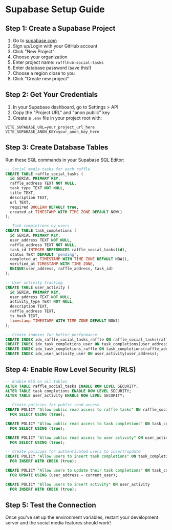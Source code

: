 # Supabase Setup Guide

## Step 1: Create a Supabase Project

1. Go to [supabase.com](https://supabase.com)
2. Sign up/Login with your GitHub account
3. Click "New Project"
4. Choose your organization
5. Enter project name: `rafflhub-social-tasks`
6. Enter database password (save this!)
7. Choose a region close to you
8. Click "Create new project"

## Step 2: Get Your Credentials

1. In your Supabase dashboard, go to Settings > API
2. Copy the "Project URL" and "anon public" key
3. Create a `.env` file in your project root with:

```
VITE_SUPABASE_URL=your_project_url_here
VITE_SUPABASE_ANON_KEY=your_anon_key_here
```

## Step 3: Create Database Tables

Run these SQL commands in your Supabase SQL Editor:

```sql
-- Social media tasks for each raffle
CREATE TABLE raffle_social_tasks (
  id SERIAL PRIMARY KEY,
  raffle_address TEXT NOT NULL,
  task_type TEXT NOT NULL,
  title TEXT,
  description TEXT,
  url TEXT,
  required BOOLEAN DEFAULT true,
  created_at TIMESTAMP WITH TIME ZONE DEFAULT NOW()
);

-- Task completions by users
CREATE TABLE task_completions (
  id SERIAL PRIMARY KEY,
  user_address TEXT NOT NULL,
  raffle_address TEXT NOT NULL,
  task_id INTEGER REFERENCES raffle_social_tasks(id),
  status TEXT DEFAULT 'pending',
  completed_at TIMESTAMP WITH TIME ZONE DEFAULT NOW(),
  verified_at TIMESTAMP WITH TIME ZONE,
  UNIQUE(user_address, raffle_address, task_id)
);

-- User activity tracking
CREATE TABLE user_activity (
  id SERIAL PRIMARY KEY,
  user_address TEXT NOT NULL,
  activity_type TEXT NOT NULL,
  description TEXT,
  raffle_address TEXT,
  tx_hash TEXT,
  timestamp TIMESTAMP WITH TIME ZONE DEFAULT NOW()
);

-- Create indexes for better performance
CREATE INDEX idx_raffle_social_tasks_raffle ON raffle_social_tasks(raffle_address);
CREATE INDEX idx_task_completions_user ON task_completions(user_address);
CREATE INDEX idx_task_completions_raffle ON task_completions(raffle_address);
CREATE INDEX idx_user_activity_user ON user_activity(user_address);
```

## Step 4: Enable Row Level Security (RLS)

```sql
-- Enable RLS on all tables
ALTER TABLE raffle_social_tasks ENABLE ROW LEVEL SECURITY;
ALTER TABLE task_completions ENABLE ROW LEVEL SECURITY;
ALTER TABLE user_activity ENABLE ROW LEVEL SECURITY;

-- Create policies for public read access
CREATE POLICY "Allow public read access to raffle tasks" ON raffle_social_tasks
  FOR SELECT USING (true);

CREATE POLICY "Allow public read access to task completions" ON task_completions
  FOR SELECT USING (true);

CREATE POLICY "Allow public read access to user activity" ON user_activity
  FOR SELECT USING (true);

-- Create policies for authenticated users to insert/update
CREATE POLICY "Allow users to insert task completions" ON task_completions
  FOR INSERT WITH CHECK (true);

CREATE POLICY "Allow users to update their task completions" ON task_completions
  FOR UPDATE USING (user_address = current_user);

CREATE POLICY "Allow users to insert activity" ON user_activity
  FOR INSERT WITH CHECK (true);
```

## Step 5: Test the Connection

Once you've set up the environment variables, restart your development server and the social media features should work! 